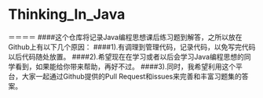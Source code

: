 # Thinking_In_Java
＝＝＝＝
####这个仓库将记录Java编程思想课后练习题到解答，之所以放在Github上有以下几个原因：
####1).有调理到管理代码，记录代码，以免写完代码以后代码随处放置。
####2).希望现在在学习或者以后会学习Java编程思想的同学看到，如果能给你带来帮助，再好不过。
####3).同时，我希望利用这个平台，大家一起通过Github提供的Pull Request和issues来完善和丰富习题集的答案。
